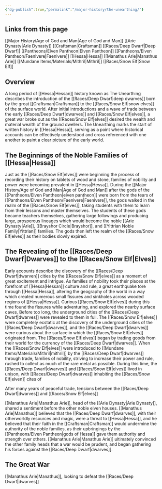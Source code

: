 ```yaml
---
{"dg-publish":true,"permalink":"/major-history/the-unearthing/"}
---
```


## Links from this page
[[Major History/Age of God and Man\|Age of God and Man]]
[[Arie Dynasty\|Arie Dynasty]]
[[Craftsman\|Craftsman]]
[[Races/Deep Dwarf\|Deep Dwarf]]
[[Pantheons/Elven Pantheon\|Elven Pantheon]]
[[Pantheons/Elven Pantheon/Faenivere\|Faenivere]]
[[Hessa\|Hessa]]
[[Manathus Arie\|Manathus Arie]]
[[Mundane Items/Materials/Mithril\|Mithril]]
[[Races/Snow Elf\|Snow Elf]]
## Overview
A long period of [[Hessa\|Hessan]] history known as The Unearthing describes the introduction of the [[Races/Deep Dwarf\|deep dwarves]] born by the great [[Craftsman\|Craftsman]] to the [[Races/Snow Elf\|snow elves]] of the surface world. After initial introductions and a wave of trade between the early [[Races/Deep Dwarf\|dwarves]] and [[Races/Snow Elf\|elves]], a great war broke out as the [[Races/Snow Elf\|elves]] desired the wealth and material wealth of the ground dwellers. The Unearthing marks the start of written history in [[Hessa\|Hessa]], serving as a point where historical accounts can be effectively understood and cross referenced with one another to paint a clear picture of the early world.
## The Beginnings of the Noble Families of [[Hessa\|Hessa]]
Just as the [[Races/Snow Elf\|elves]] were beginning the process of recording their history on tablets of wood and stone, families of nobility and power were becoming prevalent in [[Hessa\|Hessa]]. During the [[Major History/Age of God and Man\|Age of God and Man]] after the gods of the [[Pantheons/Elven Pantheon\|elven pantheon]] were born from the tears of [[Pantheons/Elven Pantheon/Faenivere\|Faenivere]], the gods walked in the realm of the [[Races/Snow Elf\|elves]], taking students with them to learn from their lessons and master themselves. The students of these gods became teachers themselves, gathering large followings and producing large, prosperous lineages which would become the noble [[Arie Dynasty\|Arie]], [[Brayshor Circle\|Brayshor]], and [[Yittrian Noble Family\|Yittrian]] families. The gods then left the realm of the [[Races/Snow Elf\|elves]] as their bodies slowly expired.
## The Revealing of the [[Races/Deep Dwarf\|Dwarves]] to the [[Races/Snow Elf\|Elves]]
Early accounts describe the discovery of the [[Races/Deep Dwarf\|dwarven]] cities by the [[Races/Snow Elf\|elves]] as a moment of great excitement and intrigue. As families of nobility took their places at the forefront of [[Hessa\|Hessan]] culture and rule, a great earthquake tore through [[Hessa\|Hessa]], altering the geography of the world in a way which created numerous small fissures and sinkholes across wooded regions of [[Hessa\|Hessa]]. Curious [[Races/Snow Elf\|elves]] during this time found the fissures while adventuring, and explored the nearby surface caves. Before too long, the underground cities of the [[Races/Deep Dwarf\|dwarves]] were revealed to them in full. The [[Races/Snow Elf\|elves]] were completely ecstatic at the discovery of the underground cities of the [[Races/Deep Dwarf\|dwarves]], and the  [[Races/Deep Dwarf\|dwarves]] were curious about the surface in which the [[Races/Snow Elf\|elves]] originated from. The [[Races/Snow Elf\|elves]] began by trading goods from their world for the currency of the [[Races/Deep Dwarf\|dwarves]]. When the [[Races/Snow Elf\|elves]] were introduced to [[Mundane Items/Materials/Mithril\|mithril]] by the [[Races/Deep Dwarf\|dwarves]] through trade, families of nobility, striving to increase their power and rule, rushed to collect as much of the rare metal as possible. During this time, the  [[Races/Deep Dwarf\|dwarves]] and [[Races/Snow Elf\|elves]] lived in unison, with [[Races/Deep Dwarf\|dwarves]] inhabiting the [[Races/Snow Elf\|elven]] cites of 

After many years of peaceful trade, tensions between the [[Races/Deep Dwarf\|dwarves]] and [[Races/Snow Elf\|elves]] 

[[Manathus Arie\|Manathus Arie]], head of the [[Arie Dynasty\|Arie Dynasty]], shared a sentiment before the other noble elven houses. [[Manathus Arie\|Manathus]] believed that the [[Races/Deep Dwarf\|dwarves]], with their otherworldly resources and magic, were a threat to [[Hessa\|Hessa]], and he believed that their faith in the [[Craftsman\|Craftsman]] would undermine the authority of the noble families, as their upbringings by the [[Pantheons/Elven Pantheon\|gods of Hessa]] gave them authority and strength over others. [[Manathus Arie\|Manathus Arie]] ultimately convinced the other family heads that a war would be prudent, and began gathering his forces against the [[Races/Deep Dwarf\|dwarves]].
## The Great War
[[Manathus Arie\|Manathus]], looking to defeat the [[Races/Deep Dwarf\|dwarves]] 